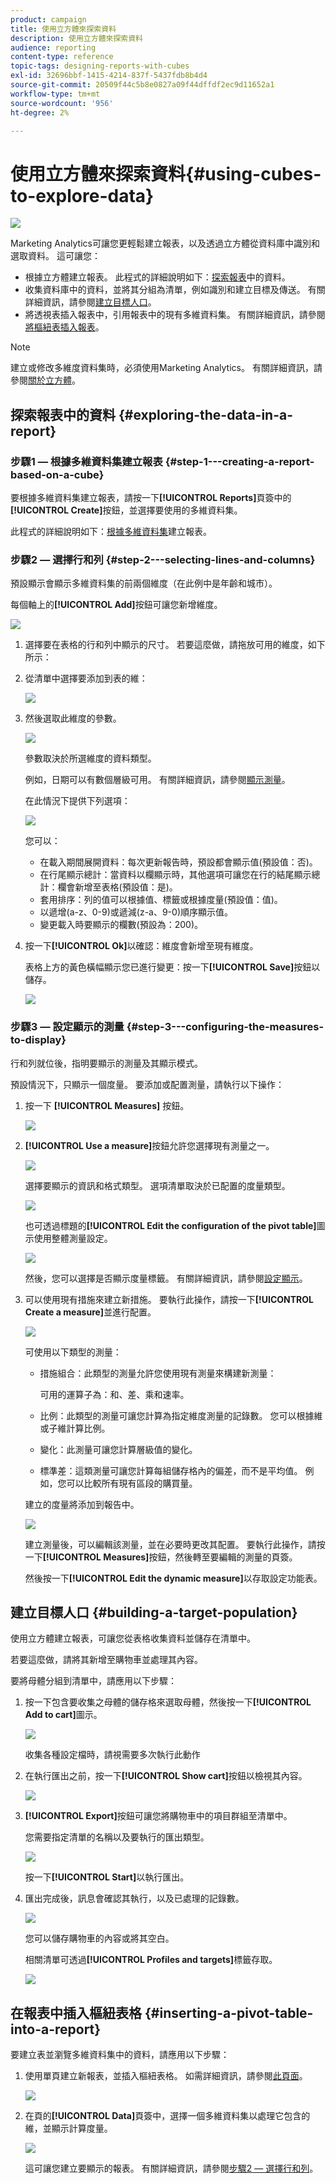 ```yaml
---
product: campaign
title: 使用立方體來探索資料
description: 使用立方體來探索資料
audience: reporting
content-type: reference
topic-tags: designing-reports-with-cubes
exl-id: 32696bbf-1415-4214-837f-5437fdb8b4d4
source-git-commit: 20509f44c5b8e0827a09f44dffdf2ec9d11652a1
workflow-type: tm+mt
source-wordcount: '956'
ht-degree: 2%

---
```


# 使用立方體來探索資料{#using-cubes-to-explore-data}

![](../../assets/common.svg)

Marketing Analytics可讓您更輕鬆建立報表，以及透過立方體從資料庫中識別和選取資料。 這可讓您：

* 根據立方體建立報表。 此程式的詳細說明如下：[探索報表](#exploring-the-data-in-a-report)中的資料。
* 收集資料庫中的資料，並將其分組為清單，例如識別和建立目標及傳送。 有關詳細資訊，請參閱[建立目標人口](#building-a-target-population)。
* 將透視表插入報表中，引用報表中的現有多維資料集。 有關詳細資訊，請參閱[將樞紐表插入報表](#inserting-a-pivot-table-into-a-report)。

>[!NOTE]
>
>建立或修改多維度資料集時，必須使用Marketing Analytics。 有關詳細資訊，請參閱[關於立方體](../../reporting/using/about-cubes.md)。

## 探索報表中的資料 {#exploring-the-data-in-a-report}

### 步驟1 — 根據多維資料集建立報表 {#step-1---creating-a-report-based-on-a-cube}

要根據多維資料集建立報表，請按一下&#x200B;**[!UICONTROL Reports]**&#x200B;頁簽中的&#x200B;**[!UICONTROL Create]**&#x200B;按鈕，並選擇要使用的多維資料集。

此程式的詳細說明如下：[根據多維資料集](../../reporting/using/creating-indicators.md#creating-a-report-based-on-a-cube)建立報表。

### 步驟2 — 選擇行和列 {#step-2---selecting-lines-and-columns}

預設顯示會顯示多維資料集的前兩個維度（在此例中是年齡和城市）。

每個軸上的&#x200B;**[!UICONTROL Add]**&#x200B;按鈕可讓您新增維度。

![](assets/s_advuser_cube_in_report_03.png)

1. 選擇要在表格的行和列中顯示的尺寸。 若要這麼做，請拖放可用的維度，如下所示：
1. 從清單中選擇要添加到表的維：

   ![](assets/s_advuser_cube_in_report_04.png)

1. 然後選取此維度的參數。

   ![](assets/s_advuser_cube_in_report_04b.png)

   參數取決於所選維度的資料類型。

   例如，日期可以有數個層級可用。 有關詳細資訊，請參閱[顯示測量](../../reporting/using/concepts-and-methodology.md#displaying-measures)。

   在此情況下提供下列選項：

   ![](assets/s_advuser_cube_in_report_config2.png)

   您可以：

   * 在載入期間展開資料：每次更新報告時，預設都會顯示值(預設值：否)。
   * 在行尾顯示總計：當資料以欄顯示時，其他選項可讓您在行的結尾顯示總計：欄會新增至表格(預設值：是)。
   * 套用排序：列的值可以根據值、標籤或根據度量(預設值：值)。
   * 以遞增(a-z、0-9)或遞減(z-a、9-0)順序顯示值。
   * 變更載入時要顯示的欄數(預設為：200)。

1. 按一下&#x200B;**[!UICONTROL Ok]**&#x200B;以確認：維度會新增至現有維度。

   表格上方的黃色橫幅顯示您已進行變更：按一下&#x200B;**[!UICONTROL Save]**&#x200B;按鈕以儲存。

   ![](assets/s_advuser_cube_in_report_04c.png)

### 步驟3 — 設定顯示的測量 {#step-3---configuring-the-measures-to-display}

行和列就位後，指明要顯示的測量及其顯示模式。

預設情況下，只顯示一個度量。 要添加或配置測量，請執行以下操作：

1. 按一下 **[!UICONTROL Measures]** 按鈕。

   ![](assets/s_advuser_cube_in_report_05.png)

1. **[!UICONTROL Use a measure]**&#x200B;按鈕允許您選擇現有測量之一。

   ![](assets/s_advuser_cube_in_report_08.png)

   選擇要顯示的資訊和格式類型。 選項清單取決於已配置的度量類型。

   ![](assets/s_advuser_cube_in_report_09.png)

   也可透過標題的&#x200B;**[!UICONTROL Edit the configuration of the pivot table]**&#x200B;圖示使用整體測量設定。

   ![](assets/s_advuser_cube_in_report_config_02.png)

   然後，您可以選擇是否顯示度量標籤。 有關詳細資訊，請參閱[設定顯示](../../reporting/using/concepts-and-methodology.md#configuring-the-display)。

1. 可以使用現有措施來建立新措施。 要執行此操作，請按一下&#x200B;**[!UICONTROL Create a measure]**&#x200B;並進行配置。

   ![](assets/s_advuser_cube_in_report_config_02a.png)

   可使用以下類型的測量：

   * 措施組合：此類型的測量允許您使用現有測量來構建新測量：

      可用的運算子為：和、差、乘和速率。

   * 比例：此類型的測量可讓您計算為指定維度測量的記錄數。 您可以根據維或子維計算比例。
   * 變化：此測量可讓您計算層級值的變化。
   * 標準差：這類測量可讓您計算每組儲存格內的偏差，而不是平均值。 例如，您可以比較所有現有區段的購買量。

   建立的度量將添加到報告中。

   ![](assets/s_advuser_cube_in_report_config_02b.png)

   建立測量後，可以編輯該測量，並在必要時更改其配置。 要執行此操作，請按一下&#x200B;**[!UICONTROL Measures]**&#x200B;按鈕，然後轉至要編輯的測量的頁簽。

   然後按一下&#x200B;**[!UICONTROL Edit the dynamic measure]**&#x200B;以存取設定功能表。

## 建立目標人口 {#building-a-target-population}

使用立方體建立報表，可讓您從表格收集資料並儲存在清單中。

若要這麼做，請將其新增至購物車並處理其內容。

要將母體分組到清單中，請應用以下步驟：

1. 按一下包含要收集之母體的儲存格來選取母體，然後按一下&#x200B;**[!UICONTROL Add to cart]**&#x200B;圖示。

   ![](assets/s_advuser_cube_in_report_config_02c.png)

   收集各種設定檔時，請視需要多次執行此動作

1. 在執行匯出之前，按一下&#x200B;**[!UICONTROL Show cart]**&#x200B;按鈕以檢視其內容。

   ![](assets/s_advuser_cube_in_report_config_02d.png)

1. **[!UICONTROL Export]**&#x200B;按鈕可讓您將購物車中的項目群組至清單中。

   您需要指定清單的名稱以及要執行的匯出類型。

   ![](assets/s-advuser_cube_in_report_config_02e.png)

   按一下&#x200B;**[!UICONTROL Start]**&#x200B;以執行匯出。

1. 匯出完成後，訊息會確認其執行，以及已處理的記錄數。

   ![](assets/s_advuser_cube_in_report_config_02f.png)

   您可以儲存購物車的內容或將其空白。

   相關清單可透過&#x200B;**[!UICONTROL Profiles and targets]**&#x200B;標籤存取。

   ![](assets/s_advuser_cube_in_report_config_02g.png)

## 在報表中插入樞紐表格 {#inserting-a-pivot-table-into-a-report}

要建立表並瀏覽多維資料集中的資料，請應用以下步驟：

1. 使用單頁建立新報表，並插入樞紐表格。 如需詳細資訊，請參閱[此頁面](../../reporting/using/creating-a-table.md#creating-a-breakdown-or-pivot-table)。

   ![](assets/s_advuser_cube_in_report_01.png)

1. 在頁的&#x200B;**[!UICONTROL Data]**&#x200B;頁簽中，選擇一個多維資料集以處理它包含的維，並顯示計算度量。

   ![](assets/s_advuser_cube_in_report_02.png)

   這可讓您建立要顯示的報表。 有關詳細資訊，請參閱[步驟2 — 選擇行和列](#step-2---selecting-lines-and-columns)。

